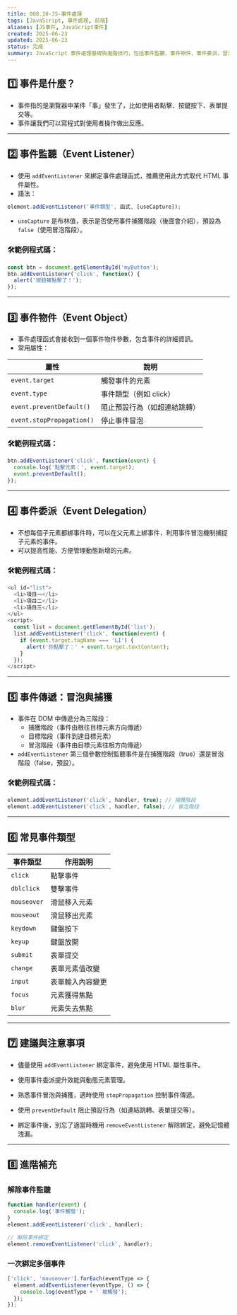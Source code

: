 ```yaml
---
title: 008.10-JS-事件處理
tags: [JavaScript, 事件處理, 前端]
aliases: [JS事件, JavaScript事件]
created: 2025-06-23
updated: 2025-06-23
status: 完成
summary: JavaScript 事件處理基礎與進階技巧，包括事件監聽、事件物件、事件委派、冒泡與捕獲等內容。
---
```


## 1️⃣ 事件是什麼？

- 事件指的是瀏覽器中某件「事」發生了，比如使用者點擊、按鍵按下、表單提交等。
- 事件讓我們可以寫程式對使用者操作做出反應。

---
## 2️⃣ 事件監聽（Event Listener）

- 使用 `addEventListener` 來綁定事件處理函式，推薦使用此方式取代 HTML 事件屬性。
- 語法：

```javascript
element.addEventListener('事件類型', 函式, [useCapture]);
```

- `useCapture` 是布林值，表示是否使用事件捕獲階段（後面會介紹），預設為 `false`（使用冒泡階段）。

### 🛠️範例程式碼：

```javascript
const btn = document.getElementById('myButton');
btn.addEventListener('click', function() {
  alert('按鈕被點擊了！');
});
```

---
## 3️⃣ 事件物件（Event Object）

- 事件處理函式會接收到一個事件物件參數，包含事件的詳細資訊。
- 常用屬性：

|屬性|說明|
|---|---|
|`event.target`|觸發事件的元素|
|`event.type`|事件類型（例如 click）|
|`event.preventDefault()`|阻止預設行為（如超連結跳轉）|
|`event.stopPropagation()`|停止事件冒泡|

### 🛠️範例程式碼：

```javascript
btn.addEventListener('click', function(event) {
  console.log('點擊元素：', event.target);
  event.preventDefault();
});
```

---
## 4️⃣ 事件委派（Event Delegation）

- 不想每個子元素都綁事件時，可以在父元素上綁事件，利用事件冒泡機制捕捉子元素的事件。
- 可以提高性能、方便管理動態新增的元素。

### 🛠️範例程式碼：

```javascript
<ul id="list">
  <li>項目一</li>
  <li>項目二</li>
  <li>項目三</li>
</ul>
<script>
  const list = document.getElementById('list');
  list.addEventListener('click', function(event) {
    if (event.target.tagName === 'LI') {
      alert('你點擊了：' + event.target.textContent);
    }
  });
</script>
```

---
## 5️⃣ 事件傳遞：冒泡與捕獲

- 事件在 DOM 中傳遞分為三階段：
    - 捕獲階段（事件由根往目標元素方向傳遞）
    - 目標階段（事件到達目標元素）
    - 冒泡階段（事件由目標元素往根方向傳遞）
- `addEventListener` 第三個參數控制監聽事件是在捕獲階段（true）還是冒泡階段（false，預設）。

### 🛠️範例程式碼：

```javascript
element.addEventListener('click', handler, true); // 捕獲階段
element.addEventListener('click', handler, false); // 冒泡階段
```

---
## 6️⃣ 常見事件類型

|事件類型|作用說明|
|---|---|
|`click`|點擊事件|
|`dblclick`|雙擊事件|
|`mouseover`|滑鼠移入元素|
|`mouseout`|滑鼠移出元素|
|`keydown`|鍵盤按下|
|`keyup`|鍵盤放開|
|`submit`|表單提交|
|`change`|表單元素值改變|
|`input`|表單輸入內容變更|
|`focus`|元素獲得焦點|
|`blur`|元素失去焦點|

---
## 7️⃣ 建議與注意事項

- 儘量使用 `addEventListener` 綁定事件，避免使用 HTML 屬性事件。
    
- 使用事件委派提升效能與動態元素管理。
    
- 熟悉事件冒泡與捕獲，適時使用 `stopPropagation` 控制事件傳遞。
    
- 使用 `preventDefault` 阻止預設行為（如連結跳轉、表單提交等）。
    
- 綁定事件後，別忘了適當時機用 `removeEventListener` 解除綁定，避免記憶體洩漏。
    

---

## 8️⃣ 進階補充

### 解除事件監聽

```javascript
function handler(event) {
  console.log('事件觸發');
}
element.addEventListener('click', handler);

// 解除事件綁定
element.removeEventListener('click', handler);
```

### 一次綁定多個事件

```javascript
['click', 'mouseover'].forEach(eventType => {
  element.addEventListener(eventType, () => {
    console.log(eventType + ' 被觸發');
  });
});
```
